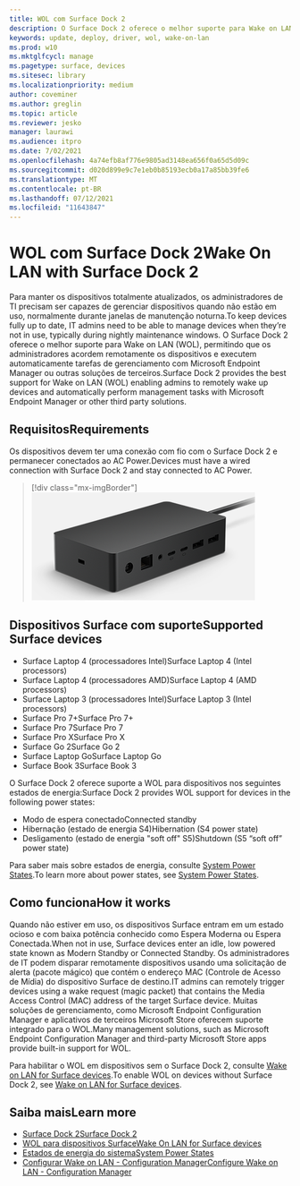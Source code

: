 ```yaml
---
title: WOL com Surface Dock 2
description: O Surface Dock 2 oferece o melhor suporte para Wake on LAN (WOL), permitindo que os administradores acordem remotamente os dispositivos e executem tarefas de gerenciamento automaticamente.
keywords: update, deploy, driver, wol, wake-on-lan
ms.prod: w10
ms.mktglfcycl: manage
ms.pagetype: surface, devices
ms.sitesec: library
ms.localizationpriority: medium
author: coveminer
ms.author: greglin
ms.topic: article
ms.reviewer: jesko
manager: laurawi
ms.audience: itpro
ms.date: 7/02/2021
ms.openlocfilehash: 4a74efb8af776e9805ad3148ea656f0a65d5d09c
ms.sourcegitcommit: d020d899e9c7e1eb0b85193ecb0a17a85bb39fe6
ms.translationtype: MT
ms.contentlocale: pt-BR
ms.lasthandoff: 07/12/2021
ms.locfileid: "11643847"
---
```

# <a name="wake-on-lan-with-surface-dock-2"></a><span data-ttu-id="f4f78-104">WOL com Surface Dock 2</span><span class="sxs-lookup"><span data-stu-id="f4f78-104">Wake On LAN with Surface Dock 2</span></span>

<span data-ttu-id="f4f78-105">Para manter os dispositivos totalmente atualizados, os administradores de TI precisam ser capazes de gerenciar dispositivos quando não estão em uso, normalmente durante janelas de manutenção noturna.</span><span class="sxs-lookup"><span data-stu-id="f4f78-105">To keep devices fully up to date, IT admins need to be able to manage devices when they’re not in use, typically during nightly maintenance windows.</span></span> <span data-ttu-id="f4f78-106">O Surface Dock 2 oferece o melhor suporte para Wake on LAN (WOL), permitindo que os administradores acordem remotamente os dispositivos e executem automaticamente tarefas de gerenciamento com Microsoft Endpoint Manager ou outras soluções de terceiros.</span><span class="sxs-lookup"><span data-stu-id="f4f78-106">Surface Dock 2 provides the best support for Wake on LAN (WOL) enabling admins to remotely wake up devices and automatically perform management tasks with Microsoft Endpoint Manager or other third party solutions.</span></span>

## <a name="requirements"></a><span data-ttu-id="f4f78-107">Requisitos</span><span class="sxs-lookup"><span data-stu-id="f4f78-107">Requirements</span></span>

<span data-ttu-id="f4f78-108">Os dispositivos devem ter uma conexão com fio com o Surface Dock 2 e permanecer conectados ao AC Power.</span><span class="sxs-lookup"><span data-stu-id="f4f78-108">Devices must have a wired connection with Surface Dock 2 and stay connected to AC Power.</span></span>

> [!div class="mx-imgBorder"]
> ![Surface Dock 2](images/surface-dock2-angled.png)

## <a name="supported-surface-devices"></a><span data-ttu-id="f4f78-110">Dispositivos Surface com suporte</span><span class="sxs-lookup"><span data-stu-id="f4f78-110">Supported Surface devices</span></span>

- <span data-ttu-id="f4f78-111">Surface Laptop 4 (processadores Intel)</span><span class="sxs-lookup"><span data-stu-id="f4f78-111">Surface Laptop 4 (Intel processors)</span></span>
- <span data-ttu-id="f4f78-112">Surface Laptop 4 (processadores AMD)</span><span class="sxs-lookup"><span data-stu-id="f4f78-112">Surface Laptop 4 (AMD processors)</span></span>
- <span data-ttu-id="f4f78-113">Surface Laptop 3 (processadores Intel)</span><span class="sxs-lookup"><span data-stu-id="f4f78-113">Surface Laptop 3 (Intel processors)</span></span>
- <span data-ttu-id="f4f78-114">Surface Pro 7+</span><span class="sxs-lookup"><span data-stu-id="f4f78-114">Surface Pro 7+</span></span>
- <span data-ttu-id="f4f78-115">Surface Pro 7</span><span class="sxs-lookup"><span data-stu-id="f4f78-115">Surface Pro 7</span></span>
- <span data-ttu-id="f4f78-116">Surface Pro X</span><span class="sxs-lookup"><span data-stu-id="f4f78-116">Surface Pro X</span></span>
- <span data-ttu-id="f4f78-117">Surface Go 2</span><span class="sxs-lookup"><span data-stu-id="f4f78-117">Surface Go 2</span></span>
- <span data-ttu-id="f4f78-118">Surface Laptop Go</span><span class="sxs-lookup"><span data-stu-id="f4f78-118">Surface Laptop Go</span></span>
- <span data-ttu-id="f4f78-119">Surface Book 3</span><span class="sxs-lookup"><span data-stu-id="f4f78-119">Surface Book 3</span></span>

<span data-ttu-id="f4f78-120">O Surface Dock 2 oferece suporte a WOL para dispositivos nos seguintes estados de energia:</span><span class="sxs-lookup"><span data-stu-id="f4f78-120">Surface Dock 2 provides WOL support for devices in the following power states:</span></span>

- <span data-ttu-id="f4f78-121">Modo de espera conectado</span><span class="sxs-lookup"><span data-stu-id="f4f78-121">Connected standby</span></span>
- <span data-ttu-id="f4f78-122">Hibernação (estado de energia S4)</span><span class="sxs-lookup"><span data-stu-id="f4f78-122">Hibernation (S4 power state)</span></span>
- <span data-ttu-id="f4f78-123">Desligamento (estado de energia "soft off" S5)</span><span class="sxs-lookup"><span data-stu-id="f4f78-123">Shutdown (S5 “soft off” power state)</span></span>

<span data-ttu-id="f4f78-124">Para saber mais sobre estados de energia, consulte [System Power States](/windows/win32/power/system-power-states).</span><span class="sxs-lookup"><span data-stu-id="f4f78-124">To learn more about power states, see [System Power States](/windows/win32/power/system-power-states).</span></span>

## <a name="how-it-works"></a><span data-ttu-id="f4f78-125">Como funciona</span><span class="sxs-lookup"><span data-stu-id="f4f78-125">How it works</span></span>

<span data-ttu-id="f4f78-126">Quando não estiver em uso, os dispositivos Surface entram em um estado ocioso e com baixa potência conhecido como Espera Moderna ou Espera Conectada.</span><span class="sxs-lookup"><span data-stu-id="f4f78-126">When not in use, Surface devices enter an idle, low powered state known as Modern Standby or Connected Standby.</span></span> <span data-ttu-id="f4f78-127">Os administradores de IT podem disparar remotamente dispositivos usando uma solicitação de alerta (pacote mágico) que contém o endereço MAC (Controle de Acesso de Mídia) do dispositivo Surface de destino.</span><span class="sxs-lookup"><span data-stu-id="f4f78-127">IT admins can remotely trigger devices using a wake request (magic packet) that contains the Media Access Control (MAC) address of the target Surface device.</span></span> <span data-ttu-id="f4f78-128">Muitas soluções de gerenciamento, como Microsoft Endpoint Configuration Manager e aplicativos de terceiros Microsoft Store oferecem suporte integrado para o WOL.</span><span class="sxs-lookup"><span data-stu-id="f4f78-128">Many management solutions, such as Microsoft Endpoint Configuration Manager and third-party Microsoft Store apps provide built-in support for WOL.</span></span>

<span data-ttu-id="f4f78-129">Para habilitar o WOL em dispositivos sem o Surface Dock 2, consulte [Wake on LAN for Surface devices](wake-on-lan-for-surface-devices.md).</span><span class="sxs-lookup"><span data-stu-id="f4f78-129">To enable WOL on devices without Surface Dock 2, see [Wake on LAN for Surface devices](wake-on-lan-for-surface-devices.md).</span></span>

## <a name="learn-more"></a><span data-ttu-id="f4f78-130">Saiba mais</span><span class="sxs-lookup"><span data-stu-id="f4f78-130">Learn more</span></span>

- [<span data-ttu-id="f4f78-131">Surface Dock 2</span><span class="sxs-lookup"><span data-stu-id="f4f78-131">Surface Dock 2</span></span>](https://www.microsoft.com/p/surface-dock-2-for-business/8q4hgc6kbmdq?)
- [<span data-ttu-id="f4f78-132">WOL para dispositivos Surface</span><span class="sxs-lookup"><span data-stu-id="f4f78-132">Wake On LAN for Surface devices</span></span>](wake-on-lan-for-surface-devices.md)
- [<span data-ttu-id="f4f78-133">Estados de energia do sistema</span><span class="sxs-lookup"><span data-stu-id="f4f78-133">System Power States</span></span>](/windows/win32/power/system-power-states)
- [<span data-ttu-id="f4f78-134">Configurar Wake on LAN - Configuration Manager</span><span class="sxs-lookup"><span data-stu-id="f4f78-134">Configure Wake on LAN - Configuration Manager</span></span>](/mem/configmgr/core/clients/deploy/configure-wake-on-lan)

